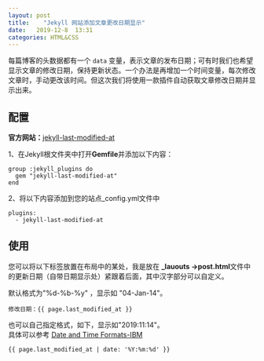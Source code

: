 ```yaml
---
layout: post
title:    "Jekyll 网站添加文章更改日期显示"
date:   2019-12-8  13:31 
categories: HTML&CSS
---
```


每篇博客的头数据都有一个 `data` 变量，表示文章的发布日期；可有时我们也希望显示文章的修改日期，保持更新状态。一个办法是再增加一个时间变量，每次修改文章时，手动更改该时间。但这次我们将使用一款插件自动获取文章修改日期并显示出来。

<!--more-->



## 配置

**官方网站：**[jekyll-last-modified-at](https://github.com/gjtorikian/jekyll-last-modified-at)

1、在Jekyll根文件夹中打开**Gemfile**并添加以下内容：

```
group :jekyll_plugins do
  gem "jekyll-last-modified-at"
end
```

2、将以下内容添加到您的站点_config.yml文件中

```
plugins:
  - jekyll-last-modified-at
```

## 使用

您可以将以下标签放置在布局中的某处，我是放在 **\_lauouts ->post.html**文件中的更新日期（自带日期显示处）紧跟着后面，其中汉字部分可以自定义。

默认格式为"%d-%b-%y" ，显示如 "04-Jan-14"。

```
修改日期：{{ page.last_modified_at }}   
```
也可以自己指定格式，如下，显示如"2019:11:14"。  
具体可以参考 [Date and Time Formats-IBM](https://www.ibm.com/support/knowledgecenter/en/SSEPCD_10.1.0/com.ibm.ondemand.mp.doc/arsa0257.htm)

```
{{ page.last_modified_at | date: '%Y:%m:%d' }}
```
